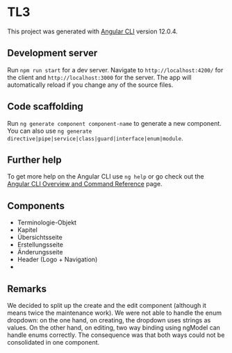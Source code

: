 # TL3

This project was generated with [Angular CLI](https://github.com/angular/angular-cli) version 12.0.4.

## Development server

Run `npm run start` for a dev server. Navigate to `http://localhost:4200/` for the client and `http://localhost:3000` for the server. The app will automatically reload if you change any of the source files.

## Code scaffolding

Run `ng generate component component-name` to generate a new component. You can also use `ng generate directive|pipe|service|class|guard|interface|enum|module`.

## Further help

To get more help on the Angular CLI use `ng help` or go check out the [Angular CLI Overview and Command Reference](https://angular.io/cli) page.

## Components

- Terminologie-Objekt
- Kapitel
- Übersichtsseite
- Erstellungsseite
- Änderungsseite
- Header (Logo + Navigation)
-

## Remarks

We decided to split up the create and the edit component (although it means twice the maintenance work). We were not able to handle the enum dropdown: on the one hand, on creating, the dropdown uses strings as values. On the other hand, on editing, two way binding using ngModel can handle enums correctly. The consequence was that both ways could not be consolidated in one component.
